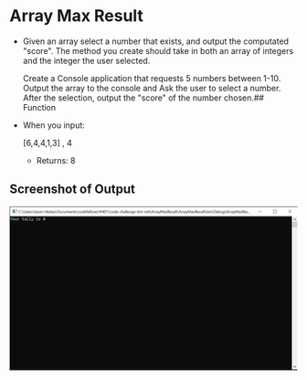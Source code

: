 
# Array Max Result
 - Given an array select a number that exists, and output the computated "score". The method you create should take in both an array of integers and the integer the user selected.
   
   Create a Console application that requests 5 numbers between 1-10. Output the array to the console and Ask the user to select a number. After the selection, output the "score" of the number chosen.## Function
 
 - When you input:
 
 
     [6,4,4,1,3] , 4
     
    
     
   - Returns:
       8
         
 ## Screenshot of Output
![solution image](./Output.PNG)
